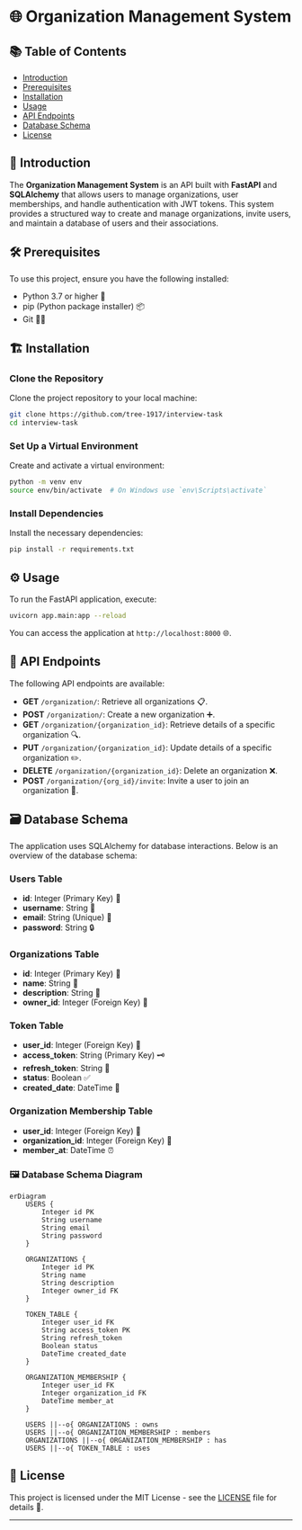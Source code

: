 # 🌐 Organization Management System

## 📚 Table of Contents

- [Introduction](#introduction)
- [Prerequisites](#prerequisites)
- [Installation](#installation)
- [Usage](#usage)
- [API Endpoints](#api-endpoints)
- [Database Schema](#database-schema)
- [License](#license)

## 🚀 Introduction

The **Organization Management System** is an API built with **FastAPI** and **SQLAlchemy** that allows users to manage organizations, user memberships, and handle authentication with JWT tokens. This system provides a structured way to create and manage organizations, invite users, and maintain a database of users and their associations.

## 🛠️ Prerequisites

To use this project, ensure you have the following installed:

- Python 3.7 or higher 🐍
- pip (Python package installer) 📦
- Git 🧑‍💻

## 🏗️ Installation

### Clone the Repository

Clone the project repository to your local machine:

```bash
git clone https://github.com/tree-1917/interview-task
cd interview-task
```

### Set Up a Virtual Environment

Create and activate a virtual environment:

```bash
python -m venv env
source env/bin/activate  # On Windows use `env\Scripts\activate`
```

### Install Dependencies

Install the necessary dependencies:

```bash
pip install -r requirements.txt
```

## ⚙️ Usage

To run the FastAPI application, execute:

```bash
uvicorn app.main:app --reload
```

You can access the application at `http://localhost:8000` 🌐.

## 📡 API Endpoints

The following API endpoints are available:

- **GET** `/organization/`: Retrieve all organizations 📋.
- **POST** `/organization/`: Create a new organization ➕.
- **GET** `/organization/{organization_id}`: Retrieve details of a specific organization 🔍.
- **PUT** `/organization/{organization_id}`: Update details of a specific organization ✏️.
- **DELETE** `/organization/{organization_id}`: Delete an organization ❌.
- **POST** `/organization/{org_id}/invite`: Invite a user to join an organization 📧.

## 🗃️ Database Schema

The application uses SQLAlchemy for database interactions. Below is an overview of the database schema:

### Users Table

- **id**: Integer (Primary Key) 🔑
- **username**: String 🧑
- **email**: String (Unique) 📧
- **password**: String 🔒

### Organizations Table

- **id**: Integer (Primary Key) 🔑
- **name**: String 🏢
- **description**: String 📜
- **owner_id**: Integer (Foreign Key) 👤

### Token Table

- **user_id**: Integer (Foreign Key) 🔑
- **access_token**: String (Primary Key) 🗝️
- **refresh_token**: String 🔄
- **status**: Boolean ✅
- **created_date**: DateTime 📅

### Organization Membership Table

- **user_id**: Integer (Foreign Key) 🔑
- **organization_id**: Integer (Foreign Key) 🔑
- **member_at**: DateTime ⏰

### 🖼️ Database Schema Diagram

```mermaid
erDiagram
    USERS {
        Integer id PK
        String username
        String email
        String password
    }

    ORGANIZATIONS {
        Integer id PK
        String name
        String description
        Integer owner_id FK
    }

    TOKEN_TABLE {
        Integer user_id FK
        String access_token PK
        String refresh_token
        Boolean status
        DateTime created_date
    }

    ORGANIZATION_MEMBERSHIP {
        Integer user_id FK
        Integer organization_id FK
        DateTime member_at
    }

    USERS ||--o{ ORGANIZATIONS : owns
    USERS ||--o{ ORGANIZATION_MEMBERSHIP : members
    ORGANIZATIONS ||--o{ ORGANIZATION_MEMBERSHIP : has
    USERS ||--o{ TOKEN_TABLE : uses
```

## 📝 License

This project is licensed under the MIT License - see the [LICENSE](LICENSE) file for details 📄.

---
